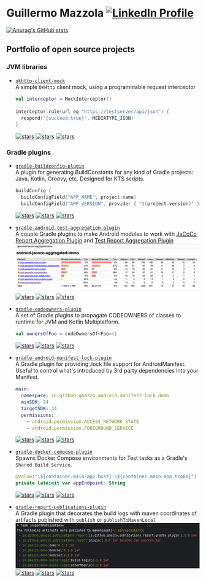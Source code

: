 # Guillermo Mazzola [![LinkedIn Profile](https://img.shields.io/badge/-gmazzo-0d65c2?logo=linkedin)](https://www.linkedin.com/in/gmazzo/)
[![Anurag's GitHub stats](https://github-readme-stats.vercel.app/api?username=gmazzo&theme=onedark&count_private=true&hide_title=true&show_icons=true)](https://github.com/anuraghazra/github-readme-stats)

## Portfolio of open source projects

### JVM libraries
- [`okhttp-client-mock`](https://github.com/gmazzo/okhttp-client-mock)<br/>
  A simple `OKHttp` client mock, using a programmable request interceptor
  ```kotlin
  val interceptor = MockInterceptor()
  
  interceptor.rule(url eq "https://testserver/api/json") {
    respond("{succeed:true}", MEDIATYPE_JSON)
  }
  ```
  [![stars](https://img.shields.io/github/stars/gmazzo/okhttp-client-mock)](https://github.com/gmazzo/okhttp-client-mock/stargazers)
  [![stars](https://img.shields.io/github/issues/gmazzo/okhttp-client-mock)](https://github.com/gmazzo/okhttp-client-mock/issues)
  [![stars](https://img.shields.io/github/issues-pr/gmazzo/okhttp-client-mock)](https://github.com/gmazzo/okhttp-client-mock/pulls)

### Gradle plugins
- [`gradle-buildconfig-plugin`](https://github.com/gmazzo/gradle-buildconfig-plugin)<br/>
  A plugin for generating BuildConstants for any kind of Gradle projects: Java, Kotlin, Groovy, etc. Designed for KTS scripts.<br/>
  ```kotlin
  buildConfig {
    buildConfigField("APP_NAME", project.name)
    buildConfigField("APP_VERSION", provider { "${project.version}" })
  ```
  [![stars](https://img.shields.io/github/stars/gmazzo/gradle-buildconfig-plugin)](https://github.com/gmazzo/gradle-buildconfig-plugin/stargazers)
  [![stars](https://img.shields.io/github/issues/gmazzo/gradle-buildconfig-plugin)](https://github.com/gmazzo/gradle-buildconfig-plugin/issues)
  [![stars](https://img.shields.io/github/issues-pr/gmazzo/gradle-buildconfig-plugin)](https://github.com/gmazzo/gradle-buildconfig-plugin/pulls)
  
- [`gradle-android-test-aggregation-plugin`](https://github.com/gmazzo/gradle-android-test-aggregation-plugin)<br/>
  A couple Gradle plugins to make Android modules to work with [JaCoCo Report Aggregation Plugin](https://docs.gradle.org/current/userguide/jacoco_report_aggregation_plugin.html) and [Test Report Aggregation Plugin](https://docs.gradle.org/current/userguide/test_report_aggregation_plugin.html)<br/>
  ![aggregated-jacoco-report](https://github.com/gmazzo/gradle-android-test-aggregation-plugin/raw/main/README-aggregated-jacoco-report.png)<br/>
  [![stars](https://img.shields.io/github/stars/gmazzo/gradle-android-test-aggregation-plugin)](https://github.com/gmazzo/gradle-android-test-aggregation-plugin/stargazers)
  [![stars](https://img.shields.io/github/issues/gmazzo/gradle-android-test-aggregation-plugin)](https://github.com/gmazzo/gradle-android-test-aggregation-plugin/issues)
  [![stars](https://img.shields.io/github/issues-pr/gmazzo/gradle-android-test-aggregation-plugin)](https://github.com/gmazzo/gradle-android-test-aggregation-plugin/pulls)
  
- [`gradle-codeowners-plugin`](https://github.com/gmazzo/gradle-codeowners-plugin)<br/>
  A set of Gradle plugins to propagate CODEOWNERS of classes to runtime for JVM and Kotlin Multiplatform.
  ```kotlin
  val ownersOfFoo = codeOwnersOf<Foo>()
  ```
  [![stars](https://img.shields.io/github/stars/gmazzo/gradle-codeowners-plugin)](https://github.com/gmazzo/gradle-codeowners-plugin/stargazers)
  [![stars](https://img.shields.io/github/issues/gmazzo/gradle-codeowners-plugin)](https://github.com/gmazzo/gradle-codeowners-plugin/issues)
  [![stars](https://img.shields.io/github/issues-pr/gmazzo/gradle-codeowners-plugin)](https://github.com/gmazzo/gradle-codeowners-plugin/pulls)
  
- [`gradle-android-manifest-lock-plugin`](https://github.com/gmazzo/gradle-android-manifest-lock-plugin)<br/>
  A Gradle plugin for providing .lock file support for AndroidManifest. Useful to control what's introduced by 3rd party dependencies into your Manifest.
  ```yaml
  main:
    namespace: io.github.gmazzo.android.manifest.lock.demo
    minSDK: 24
    targetSDK: 34
    permissions:
      - android.permission.ACCESS_NETWORK_STATE
      - android.permission.FOREGROUND_SERVICE
  ```
  [![stars](https://img.shields.io/github/stars/gmazzo/gradle-android-manifest-lock-plugin)](https://github.com/gmazzo/gradle-android-manifest-lock-plugin/stargazers)
  [![stars](https://img.shields.io/github/issues/gmazzo/gradle-android-manifest-lock-plugin)](https://github.com/gmazzo/gradle-android-manifest-lock-plugin/issues)
  [![stars](https://img.shields.io/github/issues-pr/gmazzo/gradle-android-manifest-lock-plugin)](https://github.com/gmazzo/gradle-android-manifest-lock-plugin/pulls)
  
- [`gradle-docker-compose-plugin`](https://github.com/gmazzo/gradle-docker-compose-plugin)<br/>
  Spawns Docker Compose environments for Test tasks as a Gradle's `Shared Build Service`.
  ```kotlin
  @Value("\${container.main-app.host}:\${container.main-app.tcp80}")
  private lateinit var appEndpoint: String
  ```
  [![stars](https://img.shields.io/github/stars/gmazzo/gradle-docker-compose-plugin)](https://github.com/gmazzo/gradle-docker-compose-plugin/stargazers)
  [![stars](https://img.shields.io/github/issues/gmazzo/gradle-docker-compose-plugin)](https://github.com/gmazzo/gradle-docker-compose-plugin/issues)
  [![stars](https://img.shields.io/github/issues-pr/gmazzo/gradle-docker-compose-plugin)](https://github.com/gmazzo/gradle-docker-compose-plugin/pulls)
  
- [`gradle-report-publications-plugin`](https://github.com/gmazzo/gradle-report-publications-plugin)<br/>
  A Gradle plugin that decorates the build logs with maven coordinates of artifacts published with `publish` or `publishToMavenLocal`<br/>
  ![publications](https://github.com/gmazzo/gradle-report-publications-plugin/raw/main/README-example-output.png)<br/>
  [![stars](https://img.shields.io/github/stars/gmazzo/gradle-report-publications-plugin)](https://github.com/gmazzo/gradle-report-publications-plugin/stargazers)
  [![stars](https://img.shields.io/github/issues/gmazzo/gradle-report-publications-plugin)](https://github.com/gmazzo/gradle-report-publications-plugin/issues)
  [![stars](https://img.shields.io/github/issues-pr/gmazzo/gradle-report-publications-plugin)](https://github.com/gmazzo/gradle-report-publications-plugin/pulls)
  
